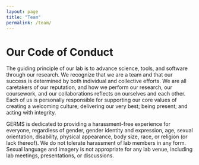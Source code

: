 ```yaml
---
layout: page
title: "Team"
permalink: /team/
---
```


# Our Code of Conduct

The guiding principle of our lab is to advance science, tools, and software through our research.  We recognize that we are a team and that our success is determined by both individual and collective efforts. We are all caretakers of our reputation, and how we perform our research, our coursework, and our collaborations reflects on ourselves and each other. Each of us is personally responsible for supporting our core values of creating a welcoming culture; delivering our very best; being present; and acting with integrity.

GERMS is dedicated to providing a harassment-free experience for everyone, regardless of gender, gender identity and expression, age, sexual orientation, disability, physical appearance, body size, race, or religion (or lack thereof). We do not tolerate harassment of lab members in any form. Sexual language and imagery is not appropriate for any lab venue, including lab meetings, presentations, or discussions. 

